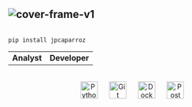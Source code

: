 ![cover-frame-v1](https://github.com/user-attachments/assets/8817b523-a7e8-46c1-8bf6-1c5c88cc0181)
---

######       
    pip install jpcaparroz


<div align="center">
  <table>
    <tr>
      <td align="center">
        <b> Analyst </b>
      </td>
      <td align="center">
        <b> Developer </b>
      </td>
    </tr>
  </table>

  <br>
  
  <img height="35em" alt="Python Icon" src="https://github.com/user-attachments/assets/c24246f3-44fa-4e26-885a-31a7da21393d">
  &nbsp;&nbsp;&nbsp;&nbsp;
  <img height="35em" alt="Git Icon" src="https://github.com/user-attachments/assets/a7323d3e-df51-4d8f-b78a-a85ffe78dbbf">
  &nbsp;&nbsp;&nbsp;&nbsp;
  <img height="35em" alt="Docker Icon" src="https://github.com/user-attachments/assets/d8547a85-238b-4b5a-92ab-d1ca00477479">
  &nbsp;&nbsp;&nbsp;&nbsp;
  <img height="35em" alt="Postman Icon" src="https://github.com/user-attachments/assets/9c9161b0-8e23-4962-bf50-1fcc2ba5abcd">

</div>

<br>
